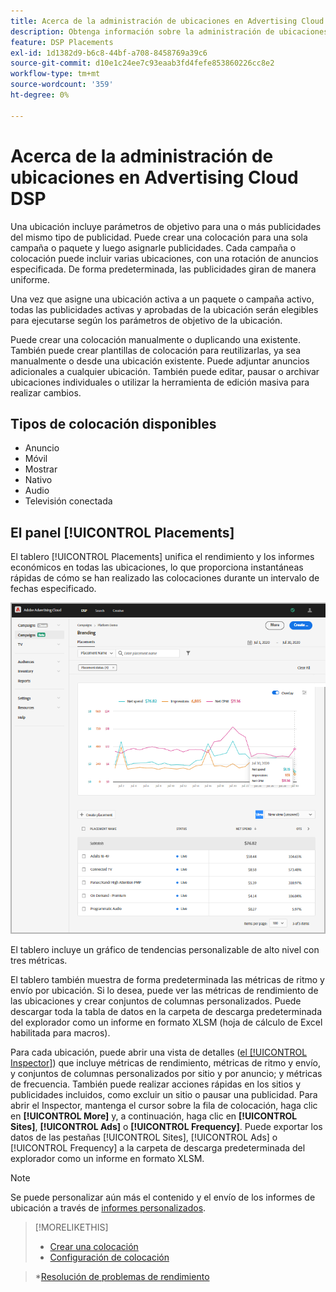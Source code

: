 ```yaml
---
title: Acerca de la administración de ubicaciones en Advertising Cloud DSP
description: Obtenga información sobre la administración de ubicaciones.
feature: DSP Placements
exl-id: 1d1382d9-b6c8-44bf-a708-8458769a39c6
source-git-commit: d10e1c24ee7c93eaab3fd4fefe853860226cc8e2
workflow-type: tm+mt
source-wordcount: '359'
ht-degree: 0%

---
```


# Acerca de la administración de ubicaciones en Advertising Cloud DSP

Una ubicación incluye parámetros de objetivo para una o más publicidades del mismo tipo de publicidad. Puede crear una colocación para una sola campaña o paquete y luego asignarle publicidades. Cada campaña o colocación puede incluir varias ubicaciones, con una rotación de anuncios especificada. De forma predeterminada, las publicidades giran de manera uniforme.

Una vez que asigne una ubicación activa a un paquete o campaña activo, todas las publicidades activas y aprobadas de la ubicación serán elegibles para ejecutarse según los parámetros de objetivo de la ubicación.

Puede crear una colocación manualmente o duplicando una existente. También puede crear plantillas de colocación para reutilizarlas, ya sea manualmente o desde una ubicación existente. Puede adjuntar anuncios adicionales a cualquier ubicación. También puede editar, pausar o archivar ubicaciones individuales o utilizar la herramienta de edición masiva para realizar cambios.

## Tipos de colocación disponibles

* Anuncio
* Móvil
* Mostrar
* Nativo
* Audio
* Televisión conectada

## El panel [!UICONTROL Placements]

El tablero [!UICONTROL Placements] unifica el rendimiento y los informes económicos en todas las ubicaciones, lo que proporciona instantáneas rápidas de cómo se han realizado las colocaciones durante un intervalo de fechas especificado.

![Panel de ubicaciones](/help/dsp/assets/placement-dashboard.png)

El tablero incluye un gráfico de tendencias personalizable de alto nivel con tres métricas.

El tablero también muestra de forma predeterminada las métricas de ritmo y envío por ubicación. Si lo desea, puede ver las métricas de rendimiento de las ubicaciones y crear conjuntos de columnas personalizados. Puede descargar toda la tabla de datos en la carpeta de descarga predeterminada del explorador como un informe en formato XLSM (hoja de cálculo de Excel habilitada para macros).

Para cada ubicación, puede abrir una vista de detalles ([el [!UICONTROL Inspector]](/help/dsp/campaign-management/reports/campaign-reports-about.md)) que incluye métricas de rendimiento, métricas de ritmo y envío, y conjuntos de columnas personalizados por sitio y por anuncio; y métricas de frecuencia. También puede realizar acciones rápidas en los sitios y publicidades incluidos, como excluir un sitio o pausar una publicidad. Para abrir el Inspector, mantenga el cursor sobre la fila de colocación, haga clic en **[!UICONTROL More]** y, a continuación, haga clic en **[!UICONTROL Sites]**, **[!UICONTROL Ads]** o **[!UICONTROL Frequency]**. Puede exportar los datos de las pestañas [!UICONTROL Sites], [!UICONTROL Ads] o [!UICONTROL Frequency] a la carpeta de descarga predeterminada del explorador como un informe en formato XLSM.

>[!NOTE]
>
>Se puede personalizar aún más el contenido y el envío de los informes de ubicación a través de [informes personalizados](/help/dsp/reports/report-about.md).

>[!MORELIKETHIS]
>
>* [Crear una colocación](/help/dsp/campaign-management/placements/placement-create.md)
>* [Configuración de colocación](/help/dsp/campaign-management/placements/placement-settings.md)

   >*[Resolución de problemas de rendimiento](/help/dsp/optimization/troubleshooting-performance.md)

